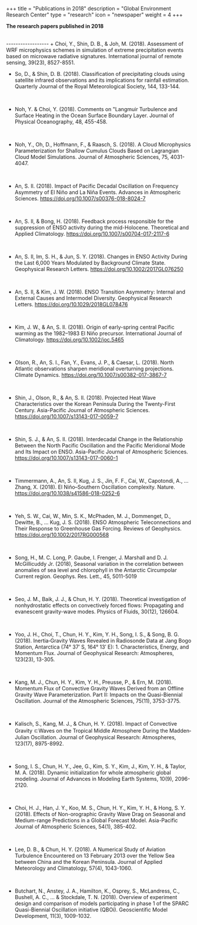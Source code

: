 +++
title = "Publications in 2018"
description = "Global Environment Research Center"
type = "research"
icon = "newspaper"
weight = 4
+++

**The research papers published in 2018**
<!--more-->
<br>
------------------
+ Choi, Y., Shin, D. B., & Joh, M. (2018). Assessment of WRF microphysics schemes in simulation of extreme precipitation events based on microwave radiative signatures. International journal of remote sensing, 39(23), 8527-8551.

<br>

+ So, D., & Shin, D. B. (2018). Classification of precipitating clouds using satellite infrared observations and its implications for rainfall estimation. Quarterly Journal of the Royal Meteorological Society, 144, 133-144.

<br>

+ Noh, Y. & Choi, Y. (2018). Comments on "Langmuir Turbulence and Surface Heating in the Ocean Surface Boundary Layer. Journal of Physical Oceanography, 48, 455-458.

<br>

+ Noh, Y., Oh, D., Hoffmann, F., & Raasch, S. (2018). A Cloud Microphysics Parameterization for Shallow Cumulus Clouds Based on Lagrangian Cloud Model Simulations. Journal of Atmospheric Sciences, 75, 4031-4047.

<br>

+ An, S. Il. (2018). Impact of Pacific Decadal Oscillation on Frequency Asymmetry of El Niño and La Niña Events. Advances in Atmospheric Sciences. https://doi.org/10.1007/s00376-018-8024-7

<br>

+ An, S. Il, & Bong, H. (2018). Feedback process responsible for the suppression of ENSO activity during the mid-Holocene. Theoretical and Applied Climatology. https://doi.org/10.1007/s00704-017-2117-6

<br>

+ An, S. Il, Im, S. H., & Jun, S. Y. (2018). Changes in ENSO Activity During the Last 6,000 Years Modulated by Background Climate State. Geophysical Research Letters. https://doi.org/10.1002/2017GL076250


<br>


+ An, S. Il, & Kim, J. W. (2018). ENSO Transition Asymmetry: Internal and External Causes and Intermodel Diversity. Geophysical Research Letters. https://doi.org/10.1029/2018GL078476

<br>

+ Kim, J. W., & An, S. Il. (2018). Origin of early-spring central Pacific warming as the 1982–1983 El Niño precursor. International Journal of Climatology. https://doi.org/10.1002/joc.5465

<br>

+ Olson, R., An, S. I., Fan, Y., Evans, J. P., & Caesar, L. (2018). North Atlantic observations sharpen meridional overturning projections. Climate Dynamics. https://doi.org/10.1007/s00382-017-3867-7

<br>

+ Shin, J., Olson, R., & An, S. Il. (2018). Projected Heat Wave Characteristics over the Korean Peninsula During the Twenty-First Century. Asia-Pacific Journal of Atmospheric Sciences. https://doi.org/10.1007/s13143-017-0059-7

<br>

+ Shin, S. J., & An, S. Il. (2018). Interdecadal Change in the Relationship Between the North Pacific Oscillation and the Pacific Meridional Mode and Its Impact on ENSO. Asia-Pacific Journal of Atmospheric Sciences. https://doi.org/10.1007/s13143-017-0060-1

<br>

+ Timmermann, A., An, S. Il, Kug, J. S., Jin, F. F., Cai, W., Capotondi, A., … Zhang, X. (2018). El Niño–Southern Oscillation complexity. Nature. https://doi.org/10.1038/s41586-018-0252-6

<br>

+ Yeh, S. W., Cai, W., Min, S. K., McPhaden, M. J., Dommenget, D., Dewitte, B., … Kug, J. S. (2018). ENSO Atmospheric Teleconnections and Their Response to Greenhouse Gas Forcing. Reviews of Geophysics. https://doi.org/10.1002/2017RG000568

<br>

+ Song, H., M. C. Long, P. Gaube, I. Frenger, J. Marshall and D. J. McGillicuddy Jr. (2018), Seasonal variation in the correlation between anomalies of sea level and chlorophyll in the Antarctic Circumpolar Current region. Geophys. Res. Lett., 45, 5011-5019

<br>

+ Seo, J. M., Baik, J. J., & Chun, H. Y. (2018). Theoretical investigation of nonhydrostatic effects on convectively forced flows: Propagating and evanescent gravity-wave modes. Physics of Fluids, 30(12), 126604.

<br>

+ Yoo, J. H., Choi, T., Chun, H. Y., Kim, Y. H., Song, I. S., & Song, B. G. (2018). Inertia‐Gravity Waves Revealed in Radiosonde Data at Jang Bogo Station, Antarctica (74° 37′ S, 164° 13′ E): 1. Characteristics, Energy, and Momentum Flux. Journal of Geophysical Research: Atmospheres, 123(23), 13-305.

<br>

+ Kang, M. J., Chun, H. Y., Kim, Y. H., Preusse, P., & Ern, M. (2018). Momentum Flux of Convective Gravity Waves Derived from an Offline Gravity Wave Parameterization. Part II: Impacts on the Quasi-Biennial Oscillation. Journal of the Atmospheric Sciences, 75(11), 3753-3775.

<br>

+ Kalisch, S., Kang, M. J., & Chun, H. Y. (2018). Impact of Convective Gravity ㄷWaves on the Tropical Middle Atmosphere During the Madden‐Julian Oscillation. Journal of Geophysical Research: Atmospheres, 123(17), 8975-8992.

<br>

+ Song, I. S., Chun, H. Y., Jee, G., Kim, S. Y., Kim, J., Kim, Y. H., & Taylor, M. A. (2018). Dynamic initialization for whole atmospheric global modeling. Journal of Advances in Modeling Earth Systems, 10(9), 2096-2120.

<br>

+ Choi, H. J., Han, J. Y., Koo, M. S., Chun, H. Y., Kim, Y. H., & Hong, S. Y. (2018). Effects of Non-orographic Gravity Wave Drag on Seasonal and Medium-range Predictions in a Global Forecast Model. Asia-Pacific Journal of Atmospheric Sciences, 54(1), 385-402.

<br>

+ Lee, D. B., & Chun, H. Y. (2018). A Numerical Study of Aviation Turbulence Encountered on 13 February 2013 over the Yellow Sea between China and the Korean Peninsula. Journal of Applied Meteorology and Climatology, 57(4), 1043-1060.

<br>

+ Butchart, N., Anstey, J. A., Hamilton, K., Osprey, S., McLandress, C., Bushell, A. C., ... & Stockdale, T. N. (2018). Overview of experiment design and comparison of models participating in phase 1 of the SPARC Quasi-Biennial Oscillation initiative (QBOi). Geoscientific Model Development, 11(3), 1009-1032.

<br>
